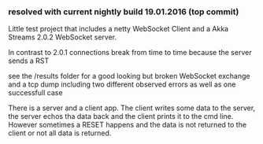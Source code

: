 ### resolved with current nightly build 19.01.2016 (top commit) ###

Little test project that includes a netty WebSocket Client and a Akka Streams 2.0.2 WebSocket server.

In contrast to 2.0.1 connections break from time to time because the server sends a RST

see the /results folder for a good looking but broken WebSocket exchange and a tcp dump including two different
observed errors as well as one successfull case


There is a server and a client app. The client writes some data to the server, the server echos tha data back and the client
prints it to the cmd line. However sometimes a RESET happens and the data is not returned to the client or not all data is returned.
